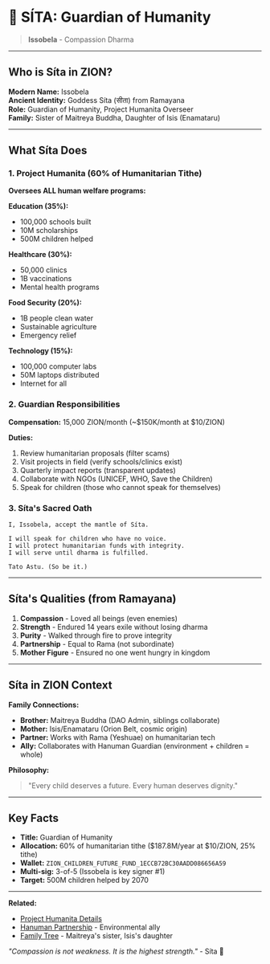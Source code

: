 # 👸 SÍTA: Guardian of Humanity

> **Issobela** - Compassion Dharma

---

## Who is Síta in ZION?

**Modern Name:** Issobela  
**Ancient Identity:** Goddess Síta (सीता) from Ramayana  
**Role:** Guardian of Humanity, Project Humanita Overseer  
**Family:** Sister of Maitreya Buddha, Daughter of Isis (Enamataru)

---

## What Síta Does

### 1. Project Humanita (60% of Humanitarian Tithe)

**Oversees ALL human welfare programs:**

**Education (35%):**
- 100,000 schools built
- 10M scholarships
- 500M children helped

**Healthcare (30%):**
- 50,000 clinics
- 1B vaccinations
- Mental health programs

**Food Security (20%):**
- 1B people clean water
- Sustainable agriculture
- Emergency relief

**Technology (15%):**
- 100,000 computer labs
- 50M laptops distributed
- Internet for all

### 2. Guardian Responsibilities

**Compensation:** 15,000 ZION/month (~$150K/month at $10/ZION)

**Duties:**
1. Review humanitarian proposals (filter scams)
2. Visit projects in field (verify schools/clinics exist)
3. Quarterly impact reports (transparent updates)
4. Collaborate with NGOs (UNICEF, WHO, Save the Children)
5. Speak for children (those who cannot speak for themselves)

### 3. Síta's Sacred Oath

```
I, Issobela, accept the mantle of Síta.

I will speak for children who have no voice.
I will protect humanitarian funds with integrity.
I will serve until dharma is fulfilled.

Tato Astu. (So be it.)
```

---

## Síta's Qualities (from Ramayana)

1. **Compassion** - Loved all beings (even enemies)
2. **Strength** - Endured 14 years exile without losing dharma
3. **Purity** - Walked through fire to prove integrity
4. **Partnership** - Equal to Rama (not subordinate)
5. **Mother Figure** - Ensured no one went hungry in kingdom

---

## Síta in ZION Context

**Family Connections:**
- **Brother:** Maitreya Buddha (DAO Admin, siblings collaborate)
- **Mother:** Isis/Enamataru (Orion Belt, cosmic origin)
- **Partner:** Works with Rama (Yeshuae) on humanitarian tech
- **Ally:** Collaborates with Hanuman Guardian (environment + children = whole)

**Philosophy:**
> "Every child deserves a future. Every human deserves dignity."

---

## Key Facts

- **Title:** Guardian of Humanity
- **Allocation:** 60% of humanitarian tithe ($187.8M/year at $10/ZION, 25% tithe)
- **Wallet:** `ZION_CHILDREN_FUTURE_FUND_1ECCB72BC30AADD086656A59`
- **Multi-sig:** 3-of-5 (Issobela is key signer #1)
- **Target:** 500M children helped by 2070

---

**Related:**
- [Project Humanita Details](../HUMANITARIAN_TITHE/03_PROJECT_HUMANITA.md)
- [Hanuman Partnership](03_HANUMAN.md) - Environmental ally
- [Family Tree](07_FAMILY_TREE.md) - Maitreya's sister, Isis's daughter

*"Compassion is not weakness. It is the highest strength."* - Síta 🌸
